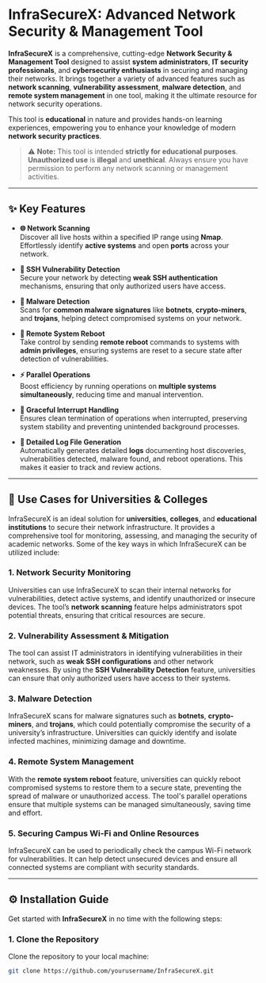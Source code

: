 # **InfraSecureX: Advanced Network Security & Management Tool**

**InfraSecureX** is a comprehensive, cutting-edge **Network Security & Management Tool** designed to assist **system administrators**, **IT security professionals**, and **cybersecurity enthusiasts** in securing and managing their networks. It brings together a variety of advanced features such as **network scanning**, **vulnerability assessment**, **malware detection**, and **remote system management** in one tool, making it the ultimate resource for network security operations.

This tool is **educational** in nature and provides hands-on learning experiences, empowering you to enhance your knowledge of modern **network security practices**.

> ⚠️ **Note:** This tool is intended **strictly for educational purposes**. **Unauthorized use** is **illegal** and **unethical**. Always ensure you have permission to perform any network scanning or management activities.

---

## **✨ Key Features**

- **🌐 Network Scanning**  
   Discover all live hosts within a specified IP range using **Nmap**. Effortlessly identify **active systems** and open **ports** across your network.
   
- **🔐 SSH Vulnerability Detection**  
   Secure your network by detecting **weak SSH authentication** mechanisms, ensuring that only authorized users have access.
   
- **🦠 Malware Detection**  
   Scans for **common malware signatures** like **botnets**, **crypto-miners**, and **trojans**, helping detect compromised systems on your network.
   
- **🔄 Remote System Reboot**  
   Take control by sending **remote reboot** commands to systems with **admin privileges**, ensuring systems are reset to a secure state after detection of vulnerabilities.
   
- **⚡ Parallel Operations**  
   Boost efficiency by running operations on **multiple systems simultaneously**, reducing time and manual intervention.

- **🛑 Graceful Interrupt Handling**  
   Ensures clean termination of operations when interrupted, preserving system stability and preventing unintended background processes.

- **📜 Detailed Log File Generation**  
   Automatically generates detailed **logs** documenting host discoveries, vulnerabilities detected, malware found, and reboot operations. This makes it easier to track and review actions.

---

## **🏫 Use Cases for Universities & Colleges**

InfraSecureX is an ideal solution for **universities**, **colleges**, and **educational institutions** to secure their network infrastructure. It provides a comprehensive tool for monitoring, assessing, and managing the security of academic networks. Some of the key ways in which InfraSecureX can be utilized include:

### **1. Network Security Monitoring**
Universities can use InfraSecureX to scan their internal networks for vulnerabilities, detect active systems, and identify unauthorized or insecure devices. The tool’s **network scanning** feature helps administrators spot potential threats, ensuring that critical resources are secure.

### **2. Vulnerability Assessment & Mitigation**
The tool can assist IT administrators in identifying vulnerabilities in their network, such as **weak SSH configurations** and other network weaknesses. By using the **SSH Vulnerability Detection** feature, universities can ensure that only authorized users have access to their systems.

### **3. Malware Detection**
InfraSecureX scans for malware signatures such as **botnets**, **crypto-miners**, and **trojans**, which could potentially compromise the security of a university’s infrastructure. Universities can quickly identify and isolate infected machines, minimizing damage and downtime.

### **4. Remote System Management**
With the **remote system reboot** feature, universities can quickly reboot compromised systems to restore them to a secure state, preventing the spread of malware or unauthorized access. The tool's parallel operations ensure that multiple systems can be managed simultaneously, saving time and effort.

### **5. Securing Campus Wi-Fi and Online Resources**
InfraSecureX can be used to periodically check the campus Wi-Fi network for vulnerabilities. It can help detect unsecured devices and ensure all connected systems are compliant with security standards.

---

## **⚙️ Installation Guide**

Get started with **InfraSecureX** in no time with the following steps:

### 1. **Clone the Repository**
Clone the repository to your local machine:
```bash
git clone https://github.com/yourusername/InfraSecureX.git
